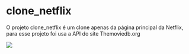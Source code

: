 # clone_netflix
 O projeto clone_netflix é um clone apenas da página principal da Netflix, para esse projeto foi usa a API do site Themoviedb.org


 <img src="./public/github/netflixGif" />
